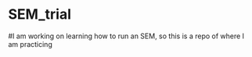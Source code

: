 # SEM_trial
#I am working on learning how to run an SEM, so this is a repo of where I am practicing 
